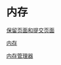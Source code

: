 # 内存

[保留页面和提交页面](保留页面和提交页面/保留页面和提交页面.md "保留页面和提交页面")

[内存](内存/内存.md "内存")

[内存管理器](内存管理器/内存管理器.md "内存管理器")
